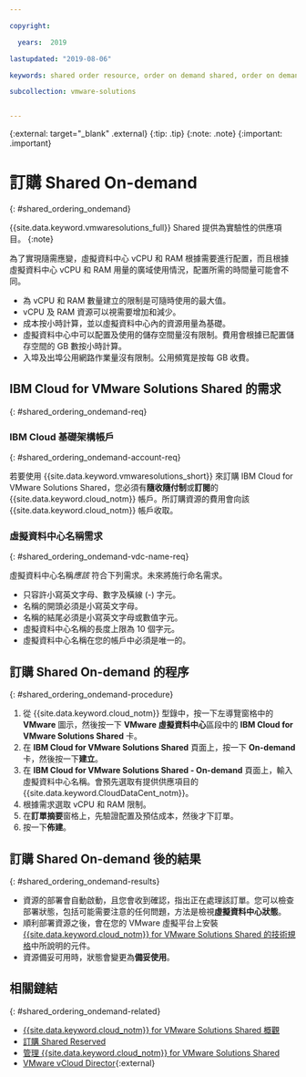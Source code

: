 ```yaml
---

copyright:

  years:  2019

lastupdated: "2019-08-06"

keywords: shared order resource, order on demand shared, order on demand resources

subcollection: vmware-solutions


---
```


{:external: target="_blank" .external}
{:tip: .tip}
{:note: .note}
{:important: .important}

# 訂購 Shared On-demand
{: #shared_ordering_ondemand}

{{site.data.keyword.vmwaresolutions_full}} Shared 提供為實驗性的供應項目。
{:note}

為了實現隨需應變，虛擬資料中心 vCPU 和 RAM 根據需要進行配置，而且根據虛擬資料中心 vCPU 和 RAM 用量的廣域使用情況，配置所需的時間量可能會不同。
* 為 vCPU 和 RAM 數量建立的限制是可隨時使用的最大值。
* vCPU 及 RAM 資源可以視需要增加和減少。
* 成本按小時計算，並以虛擬資料中心內的資源用量為基礎。
* 虛擬資料中心中可以配置及使用的儲存空間量沒有限制。費用會根據已配置儲存空間的 GB 數按小時計算。
* 入埠及出埠公用網路作業量沒有限制。公用頻寬是按每 GB 收費。

## IBM Cloud for VMware Solutions Shared 的需求
{: #shared_ordering_ondemand-req}

### IBM Cloud 基礎架構帳戶
{: #shared_ordering_ondemand-account-req}

若要使用 {{site.data.keyword.vmwaresolutions_short}} 來訂購 IBM Cloud for VMware Solutions Shared，您必須有**隨收隨付制**或**訂閱**的 {{site.data.keyword.cloud_notm}} 帳戶。所訂購資源的費用會向該 {{site.data.keyword.cloud_notm}} 帳戶收取。

### 虛擬資料中心名稱需求
{: #shared_ordering_ondemand-vdc-name-req}

虛擬資料中心名稱*應該* 符合下列需求。未來將施行命名需求。
* 只容許小寫英文字母、數字及橫線 (-) 字元。
* 名稱的開頭必須是小寫英文字母。
* 名稱的結尾必須是小寫英文字母或數值字元。
* 虛擬資料中心名稱的長度上限為 10 個字元。
* 虛擬資料中心名稱在您的帳戶中必須是唯一的。

## 訂購 Shared On-demand 的程序
{: #shared_ordering_ondemand-procedure}

1. 從 {{site.data.keyword.cloud_notm}} 型錄中，按一下左導覽窗格中的 **VMware** 圖示，然後按一下 **VMware 虛擬資料中心**區段中的 **IBM Cloud for VMware Solutions Shared** 卡。
2. 在 **IBM Cloud for VMware Solutions Shared** 頁面上，按一下 **On-demand** 卡，然後按一下**建立**。
3. 在 **IBM Cloud for VMware Solutions Shared - On-demand** 頁面上，輸入虛擬資料中心名稱。會預先選取有提供供應項目的 {{site.data.keyword.CloudDataCent_notm}}。
4. 根據需求選取 vCPU 和 RAM 限制。
5. 在**訂單摘要**窗格上，先驗證配置及預估成本，然後才下訂單。
6. 按一下**佈建**。

## 訂購 Shared On-demand 後的結果
{: #shared_ordering_ondemand-results}

* 資源的部署會自動啟動，且您會收到確認，指出正在處理該訂單。您可以檢查部署狀態，包括可能需要注意的任何問題，方法是檢視**虛擬資料中心狀態**。
* 順利部署資源之後，會在您的 VMware 虛擬平台上安裝 [{{site.data.keyword.cloud_notm}} for VMware Solutions Shared 的技術規格](/docs/services/vmwaresolutions/services?topic=vmware-solutions-shared_overview#shared_overview-specs)中所說明的元件。
* 資源備妥可用時，狀態會變更為**備妥使用**。

## 相關鏈結
{: #shared_ordering_ondemand-related}

* [{{site.data.keyword.cloud_notm}} for VMware Solutions Shared 概觀](/docs/services/vmwaresolutions/services?topic=vmware-solutions-shared_overview)
* [訂購 Shared Reserved](/docs/services/vmwaresolutions/services?topic=vmware-solutions-shared_ordering_reserved)
* [管理 {{site.data.keyword.cloud_notm}} for VMware Solutions Shared](/docs/services/vmwaresolutions/services?topic=vmware-solutions-shared_managing)
* [VMware vCloud Director](https://www.vmware.com/ca/products/vcloud-director.html){:external}
